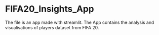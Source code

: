 # FIFA20_Insights_App
The file is an app made with streamlit. The App contains the analysis and visualisations of players dataset from FIFA 20.
